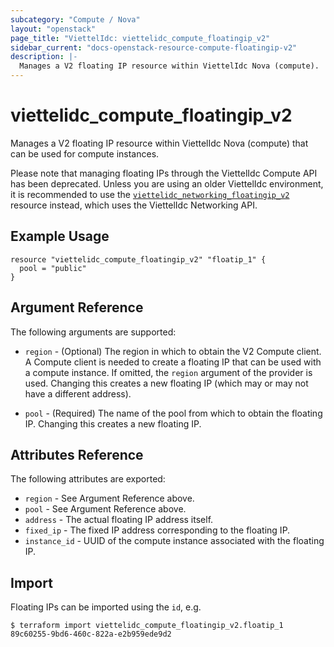 ```yaml
---
subcategory: "Compute / Nova"
layout: "openstack"
page_title: "ViettelIdc: viettelidc_compute_floatingip_v2"
sidebar_current: "docs-openstack-resource-compute-floatingip-v2"
description: |-
  Manages a V2 floating IP resource within ViettelIdc Nova (compute).
---
```


# viettelidc\_compute\_floatingip\_v2

Manages a V2 floating IP resource within ViettelIdc Nova (compute)
that can be used for compute instances.

Please note that managing floating IPs through the ViettelIdc Compute API has
been deprecated. Unless you are using an older ViettelIdc environment, it is
recommended to use the [`viettelidc_networking_floatingip_v2`](networking_floatingip_v2.html)
resource instead, which uses the ViettelIdc Networking API.

## Example Usage

```hcl
resource "viettelidc_compute_floatingip_v2" "floatip_1" {
  pool = "public"
}
```

## Argument Reference

The following arguments are supported:

* `region` - (Optional) The region in which to obtain the V2 Compute client.
    A Compute client is needed to create a floating IP that can be used with
    a compute instance. If omitted, the `region` argument of the provider
    is used. Changing this creates a new floating IP (which may or may not
    have a different address).

* `pool` - (Required) The name of the pool from which to obtain the floating
    IP. Changing this creates a new floating IP.

## Attributes Reference

The following attributes are exported:

* `region` - See Argument Reference above.
* `pool` - See Argument Reference above.
* `address` - The actual floating IP address itself.
* `fixed_ip` - The fixed IP address corresponding to the floating IP.
* `instance_id` - UUID of the compute instance associated with the floating IP.

## Import

Floating IPs can be imported using the `id`, e.g.

```
$ terraform import viettelidc_compute_floatingip_v2.floatip_1 89c60255-9bd6-460c-822a-e2b959ede9d2
```
